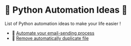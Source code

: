 # :bookmark_tabs: Python Automation Ideas :hammer:

List of Python automation ideas to make your life easier !

- :e-mail: [Automate your email-sending process](./email_sending/email_sending_implementation.ipynb)
- :file_folder: [Remove automatically duplicate file](./clean_your_computer/Removing_Duplicates.ipynb)

